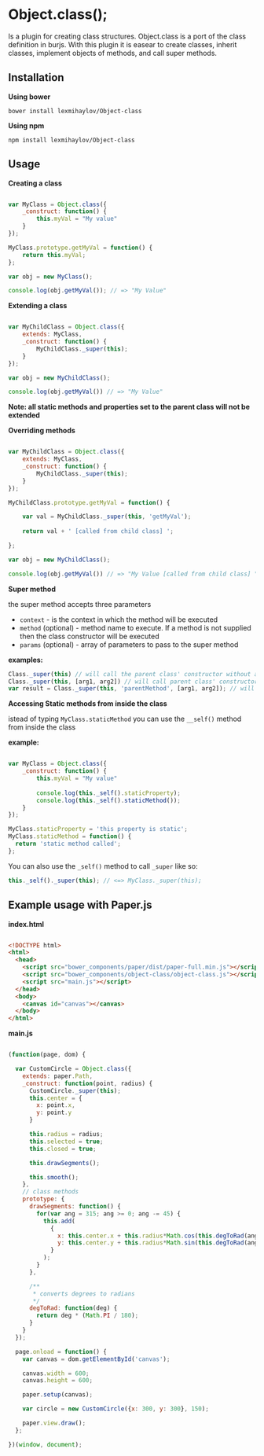 # Object.class();

Is a plugin for creating class structures. Object.class is a port of the class definition in burjs. 
With this plugin it is easear to create classes, inherit classes, implement objects of methods, and call super methods.

## Installation

__Using bower__

    bower install lexmihaylov/Object-class

__Using npm__

    npm install lexmihaylov/Object-class
    
## Usage

__Creating a class__

```javascript

var MyClass = Object.class({
    _construct: function() {
        this.myVal = "My value"
    }
});

MyClass.prototype.getMyVal = function() {
    return this.myVal;
};

var obj = new MyClass();

console.log(obj.getMyVal()); // => "My Value"

```

__Extending a class__

```javascript

var MyChildClass = Object.class({
    extends: MyClass,
    _construct: function() {
        MyChildClass._super(this);
    }
});

var obj = new MyChildClass();

console.log(obj.getMyVal()) // => "My Value"

```

__Note: all static methods and properties set to the parent class will not be extended__

__Overriding methods__

```javascript

var MyChildClass = Object.class({
    extends: MyClass,
    _construct: function() {
        MyChildClass._super(this);
    }
});

MyChildClass.prototype.getMyVal = function() {

    var val = MyChildClass._super(this, 'getMyVal');
    
    return val + ' [called from child class] ';

};

var obj = new MyChildClass();

console.log(obj.getMyVal()) // => "My Value [called from child class] "

```

__Super method__

the super method accepts three parameters
 * `context` - is the context in which the method will be executed
 * `method` (optional) - method name to execute. If a method is not supplied then the class constructor will be executed
 * `params` (optional) - array of parameters to pass to the super method

__examples:__

```javascript
Class._super(this) // will call the parent class' constructor without any arguments
Class._super(this, [arg1, arg2]) // will call parent class' constructor with arg1 and arg2
var result = Class._super(this, 'parentMethod', [arg1, arg2]); // will call parent method with arg1 and arg2 as input arguments
```

__Accessing Static methods from inside the class__

istead of typing `MyClass.staticMethod` you can use the `__self()` method from inside the class

__example:__

```javascript

var MyClass = Object.class({
    _construct: function() {
        this.myVal = "My value"
        
        console.log(this._self().staticProperty);
        console.log(this._self().staticMethod());
    }
});

MyClass.staticProperty = 'this property is static';
MyClass.staticMethod = function() {
  return 'static method called';
};

```

You can also use the `_self()` method to call `_super` like so:

```javascript
this._self()._super(this); // <=> MyClass._super(this);
```

## Example usage with Paper.js

__index.html__

```html

<!DOCTYPE html>
<html>
  <head>
    <script src="bower_components/paper/dist/paper-full.min.js"></script>
    <script src="bower_components/object-class/object-class.js"></script>
    <script src="main.js"></script>
  </head>
  <body>
    <canvas id="canvas"></canvas>
  </body>
</html>

```

__main.js__

```javascript

(function(page, dom) {

  var CustomCircle = Object.class({
    extends: paper.Path,
    _construct: function(point, radius) {
      CustomCircle._super(this);
      this.center = {
        x: point.x,
        y: point.y
      }

      this.radius = radius;
      this.selected = true;
      this.closed = true;

      this.drawSegments();

      this.smooth();
    },
    // class methods
    prototype: {
      drawSegments: function() {
        for(var ang = 315; ang >= 0; ang -= 45) {
          this.add(
            {
              x: this.center.x + this.radius*Math.cos(this.degToRad(ang)),
              y: this.center.y + this.radius*Math.sin(this.degToRad(ang))
            }
          );
        }
      },

      /**
       * converts degrees to radians
       */
      degToRad: function(deg) {
        return deg * (Math.PI / 180);
      }
    }
  });

  page.onload = function() {
    var canvas = dom.getElementById('canvas');

    canvas.width = 600;
    canvas.height = 600;

    paper.setup(canvas);

    var circle = new CustomCircle({x: 300, y: 300}, 150);

    paper.view.draw();
  };

})(window, document);

```
